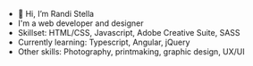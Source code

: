 - 👋 Hi, I’m Randi Stella
- I'm a web developer and designer
- Skillset: HTML/CSS, Javascript, Adobe Creative Suite, SASS
- Currently learning: Typescript, Angular, jQuery
- Other skills: Photography, printmaking, graphic design, UX/UI

